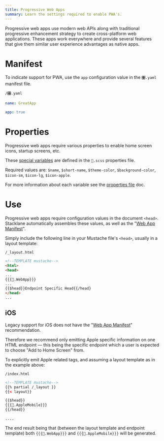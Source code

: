 ```yaml
---
title: Progressive Web Apps
summary: Learn the settings required to enable PWA's.
---
```


Progressive web apps use modern web APIs along with traditional progressive enhancement 
strategy to create cross-platform web applications.
These apps work everywhere and provide several features that 
give them similar user experience advantages as native apps. 

# Manifest

To indicate support for PWA, use the `app` configuration value in the `🎛.yaml` manifest file.

```file-name
/🎛.yaml
```

```yaml
name: GreatApp

app: true
```

# Properties

Progressive web apps require various properties to enable home screen icons, startup screens, etc.

These [special variables](/🗄/Article/settings/properties.md#special) are defined in the `🎨.scss` properties file.  

Required values are: `$name`, `$short-name`, `$theme-color`, `$background-color`, `$icon-sm`, `$icon-lg`, `$icon-apple`.

For more information about each variable see the [properties file](/🗄/Article/settings/properties.md#special) doc.

# Use

Progressive web apps require configuration values in the document `<head>`.
Stacklane automatically assembles these values, as well as the "[Web App Manifest](https://developer.mozilla.org/en-US/docs/Web/Manifest)".

Simply include the following line in your Mustache file's `<head>`, usually in a layout template:

```file-name
/_layout.html
```

```html
<!--TEMPLATE mustache-->
<html>
<head>
... 
{{{🎨.WebApp}}}
...
{{$head}}Endpoint Specific Head{{/head}
</head>
...
```

## iOS

Legacy support for iOS does not have the "[Web App Manifest](https://developer.mozilla.org/en-US/docs/Web/Manifest)" recommendation.

Therefore we recommend only emitting Apple specific information on one HTML endpoint &mdash; this being the specific endpoint
which a user is expected to choose "Add to Home Screen" from.

To explicitly emit Apple related tags, and assuming a layout template as in the example above:

```file-name
/index.html
```

```html
<!--TEMPLATE mustache-->
{{% partial /_layout }}
{{< layout}}

{{$head}}
{{{🎨.AppleMobile}}}
{{/head}}

....
```

The end result being that (between the layout template and endpoint template)
both `{{{🎨.WebApp}}}` and `{{{🎨.AppleMobile}}}` will be generated.
